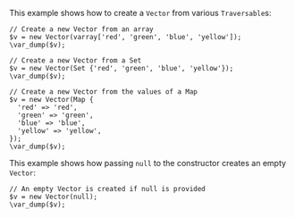 This example shows how to create a `Vector` from various `Traversable`s:

```basic-usage.php
// Create a new Vector from an array
$v = new Vector(varray['red', 'green', 'blue', 'yellow']);
\var_dump($v);

// Create a new Vector from a Set
$v = new Vector(Set {'red', 'green', 'blue', 'yellow'});
\var_dump($v);

// Create a new Vector from the values of a Map
$v = new Vector(Map {
  'red' => 'red',
  'green' => 'green',
  'blue' => 'blue',
  'yellow' => 'yellow',
});
\var_dump($v);
```

This example shows how passing `null` to the constructor creates an empty `Vector`:

```null-empty.php
// An empty Vector is created if null is provided
$v = new Vector(null);
\var_dump($v);
```
